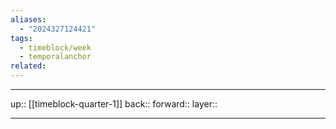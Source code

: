 ```yaml
---
aliases:
  - "2024327124421"
tags:
  - timeblock/week
  - temporalanchor
related:
---
```




***

up:: [[timeblock-quarter-1]]
back:: 
forward:: 
layer:: 

***
